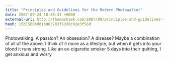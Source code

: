 ```yaml
---
title: "Principles and Guidelines for the Modern Photowalker"
date: 2007-09-24 18:38:31 +0000
external-url: http://thomashawk.com/2007/09/principles-and-guidelines-for-modern.html
hash: 15d1506bdd1b86c783f1330c02e3f56d
---
```


Photowalking. A passion? An obsession? A disease? Maybe a combination of all of the above. I think of it more as a lifestyle, but when it gets into your blood it runs strong. Like an ex-cigarette smoker 5 days into their quitting, I get anxious and worry
